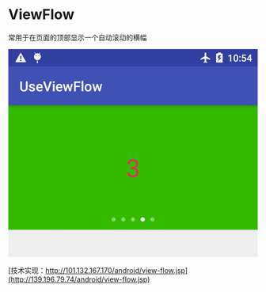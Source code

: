 # ViewFlow
常用于在页面的顶部显示一个自动滚动的横幅

![image](https://github.com/chenguogit/ViewFlow/blob/master/UseViewFlow/view-flow.jpg)

[技术实现：http://101.132.167.170/android/view-flow.jsp](http://139.196.79.74/android/view-flow.jsp)
